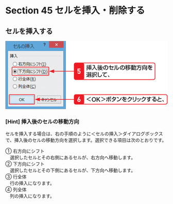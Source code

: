 # Section 45 セルを挿入・削除する

## セルを挿入する

![](002.png)

### [Hint] 挿入後のセルの移動方向
セルを挿入する場合は、右の手順のように＜セルの挿入＞ダイアログボックスで、挿入後のセルの移動方向を選択します。選択できる項目は次のとおりです。

&#9312; 右方向にシフト  
&emsp;選択したセルとその右側にあるセルが、右方向へ移動します。  
&#9313; 下方向にシフト  
&emsp;選択したセルとその下側にあるセルが、下方向へ移動します。  
&#9314; 行全体  
&emsp;行の挿入になります。  
&#9315; 列全体  
&emsp;列の挿入になります。
